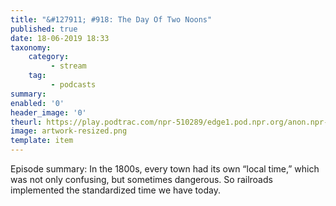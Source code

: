```yaml
---
title: "&#127911; #918: The Day Of Two Noons"
published: true
date: 18-06-2019 18:33
taxonomy:
    category:
         - stream
    tag:
         - podcasts
summary:
enabled: '0'
header_image: '0'
theurl: https://play.podtrac.com/npr-510289/edge1.pod.npr.org/anon.npr-mp3/npr/pmoney/2019/06/20190607_pmoney_pmpod918v2.mp3?awCollectionId=510289&awEpisodeId=730727038&orgId=1&d=1246&p=510289&story=730727038&t=podcast&e=730727038&size=19900074&ft=pod&f=510289
image: artwork-resized.png
template: item
---
```

 
Episode summary: In the 1800s, every town had its own “local time,” which was not only confusing, but sometimes dangerous. So railroads implemented the standardized time we have today.
